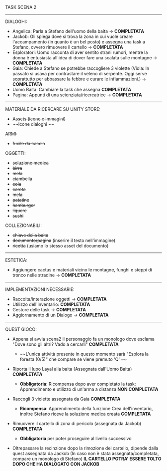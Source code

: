 TASK SCENA 2

------------------------------------------------------------------------------------------------------------------------------------------------------------
DIALOGHI:
  - Angelica: Parla a Stefano dell'uomo della baita -> **COMPLETATA**
  - Jackob: Gli spiega dove si trova la zona in cui vuole creare l'accampamento (in quanto è un bel posto) e assegna una task a Stefano, ovvero rimuovere il cartello -> **COMPLETATA**
  - Esploratori: Uomo racconta di aver sentito strani rumori, mentre la donna è entusiasta all'idea di dover fare una scalata sulle montagne -> **COMPLETATA**
  - Gaia: Chiede a Stefano se potrebbe raccogliere 3 violette (Viola: In passato si usava per contrastare il veleno di serpente. Oggi serve soprattutto per abbassare la febbre e curare le infiammazioni.) -> **COMPLETATA**
  - Uomo Baita: Cambiare la task che assegna **COMPLETATA**
  - Pagina: Appunti di una scienziata/ricercatrice -> **COMPLETATA**
------------------------------------------------------------------------------------------------------------------------------------------------------------
MATERIALE DA RICERCARE SU UNITY STORE:
- ~~Assets (icone e immagini)~~
- ~~Icone dialoghi ~~

ARMI:
- ~~fucile da caccia~~

OGGETTI:
- ~~soluzione medica~~
- ~~birra~~
- ~~mela~~
- ~~ciambella~~
- ~~cola~~
- ~~carota~~
- ~~mela~~
- ~~patatine~~
- ~~hamburger~~
- ~~liquore~~
- ~~sushi~~

COLLEZIONABILI:
- ~~chiave della baita~~
- ~~documento/pagina~~ (inserire il testo nell'immagine)
- ~~ricetta~~ (usiamo lo stesso asset del documento)

------------------------------------------------------------------------------------------------------------------------------------------------------------
ESTETICA:
- Aggiungere cactus e materiali vicino le montagne, funghi e steppi di tronco nelle stradine -> **COMPLETATA**
------------------------------------------------------------------------------------------------------------------------------------------------------------
IMPLEMENTAZIONI NECESSARIE:
  - Raccolta/interazione oggetti ->  **COMPLETATA**
  - Utilizzo dell'inventario: **COMPLETATA**
  - Gestore delle task -> **COMPLETATA**
  - Aggiornamento di un Dialogo -> **COMPLETATA**
------------------------------------------------------------------------------------------------------------------------------------------------------------
QUEST GIOCO:
  - Appena si avvia scena2 il personaggio fa un monologo dove esclama "Dove sono gli altri? Vado a cercarli" **COMPLETATA**
    - ~~L'unica attività presente in questo momento sarà "Esplora la foresta (0/5)" che compare se viene premuto 'Q' ~~
  
  - Riporta il lupo Layal alla baita (Assegnata dall'Uomo Baita) **COMPLETATA** 
    - **Obbligatoria**: Ricompensa dopo aver completato la task: Apprendimento e utilizzo di un'arma a distanza **NON COMPLETATA**
  
  - Raccogli 3 violette assegnata da Gaia **COMPLETATA**
    - **Ricompensa**: Apprendimento della funzione Crea dell'inventario, inoltre Stefano riceve la soluzione medica creata **COMPLETATA**

  - Rimuovere il cartello di zona di pericolo (assegnata da Jackob) **COMPLETATA**
    - **Obbligatoria** per poter proseguire al livello successivo

  - Oltrepassare la recinzione dopo la rimozione del cartello, dipende dalla quest assegnata da Jackob (In caso non è stata assegnata/completata, compare un monologo di Stefano) **IL CARTELLO POTRA' ESSERE TOLTO DOPO CHE HA DIALOGATO CON JACKOB**
